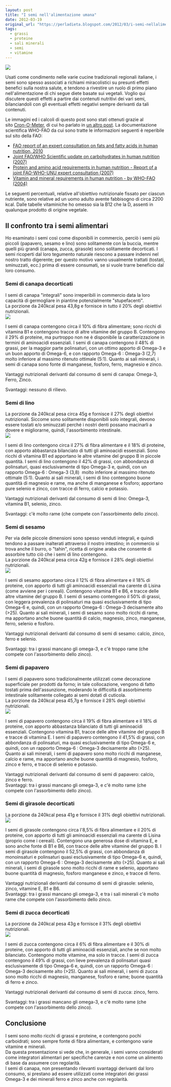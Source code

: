 ```yaml
---
layout: post
title: "I semi nell'alimentazione umana"
date: 2012-03-19
original_url: "https://perladieta.blogspot.com/2012/03/i-semi-nellalimentazione-umana.html"
tags:
  - grassi
  - proteine
  - sali minerali
  - semi
  - vitamine
---
```


[![](/perladieta/assets/43c0e045085e80d0.png)](http://perladieta.blogspot.it/2012/03/i-semi-nellalimentazione-umana.html)

Usati come condimento nelle varie cucine tradizionali regionali italiane, i semi sono spesso associati a richiami miracolistici su presunti effetti benefici sulla nostra salute, e tendono a rivestire un ruolo di primo piano nell'alimentazione di chi segue diete basate sui vegetali. Voglio qui discutere questi effetti a partire dai contenuti nutritivi dei vari semi, bilanciandoli con gli eventuali effetti negativi sempre derivanti da tali contenuti.

Le immagini ed i calcoli di questo post sono stati ottenuti grazie al sito [Cron-O-Meter](http://cronometer.com/), di cui ho parlato in [un altro post](http://perladieta.blogspot.com/2012/01/cron-o-meter-power-your-diet-with.html). La documentazione scientifica WHO-FAO da cui sono tratte le informazioni seguenti è reperibile sul sito della FAO:

* [FAO report of an expert consultation on fats and fatty acids in human nutrition, 2010](http://www.who.int/nutrition/publications/nutrientrequirements/fatsandfattyacids_humannutrition/en/index.html)
* [Joint FAO/WHO Scientific update on carbohydrates in human nutrition (2007)](http://www.who.int/nutrition/publications/nutrientrequirements/scientific_update_carbohydrates/en/index.html)
* [Protein and amino acid requirements in human nutrition - Report of a joint FAO-WHO-UNU expert consultation (2007)](http://www.who.int/nutrition/publications/nutrientrequirements/WHO_TRS_935/en/index.html)
* [Vitamin and mineral requirements in human nutrition - by WHO-FAO (2004)](http://www.who.int/nutrition/publications/micronutrients/9241546123/en/index.html)

Le seguenti percentuali, relative all'obiettivo nutrizionale fissato per ciascun nutriente, sono relative ad un uomo adulto avente fabbisogno di circa 2200 kcal. Dalle tabelle vitaminiche ho omesso sia la B12 che la D, assenti in qualunque prodotto di origine vegetale.

Il confronto tra i semi alimentari
----------------------------------

Ho esaminato i semi così come disponibili in commercio, perciò i semi più piccoli (papavero, sesamo e lino) sono solitamente con la buccia, mentre quelli più grandi (canapa, zucca, girasole) sono solitamente decorticati. I semi ricoperti dal loro tegumento naturale riescono a passare indenni nel nostro tratto digerente; per questo motivo vanno usualmente trattati (tostati, sminuzzati, ecc.) prima di essere consumati, se si vuole trarre beneficio dal loro consumo.

### Semi di canapa decorticati

I semi di canapa "integrali" sono irreperibili in commercio data la loro capacità di germogliare in piantine potenzialmente "stupefacenti".  
La porzione da 240kcal pesa 43,8g e fornisce in tutto il 20% degli obiettivi nutrizionali.  
![](/perladieta/assets/6111a7c97e67cc3b.png)

I semi di canapa contengono circa il 10% di fibra alimentare; sono ricchi di vitamina B1 e contengono tracce di altre vitamine del gruppo B. Contengono il 29% di proteine, ma purtroppo non ne è disponibile la caratterizzazione in termini di aminoacidi essenziali. I semi di canapa contengono il 48% di grassi, per la maggior parte polinsaturi, con un ottimo apporto di Omega-3 e un buon apporto di Omega-6, e con rapporto Omega-6 : Omega-3 (2,7) molto inferiore al massimo ritenuto ottimale (5:1). Quanto ai sali minerali, i semi di canapa sono fonte di manganese, fosforo, ferro, magnesio e zinco.

  
  
Vantaggi nutrizionali derivanti dal consumo di semi di canapa: Omega-3, Ferro, Zinco.

Svantaggi: nessuno di rilievo.

### Semi di lino

La porzione da 240kcal pesa circa 45g e fornisce il 27% degli obiettivi nutrizionali. Siccome sono solitamente disponibili solo integrali, devono essere tostati e/o sminuzzati perché i nostri denti possano macinarli a dovere e migliorarne, quindi, l'assorbimento intestinale.  
![](/perladieta/assets/57ca441e395cbc31.png)

I semi di lino contengono circa il 27% di fibra alimentare e il 18% di proteine, con apporto abbastanza bilanciato di tutti gli aminoacidi essenziali. Sono ricchi di vitamina B1 ed apportano le altre vitamine del gruppo B in piccole quantità. I semi di lino contengono il 42% di grassi, con abbondanza di polinsaturi, quasi esclusivamente di tipo Omega-3 e, quindi, con un rapporto Omega-6 : Omega-3 (3,8) 
molto inferiore al massimo ritenuto ottimale (5:1). Quanto ai sali minerali, i semi di lino contengono buone quantità di magnesio e rame, ma anche di manganese e fosforo; apportano pure selenio e zinco, con tracce di ferro, calcio e potassio.

  
  
  
Vantaggi nutrizionali derivanti dal consumo di semi di lino: Omega-3, vitamina B1, selenio, zinco.  

Svantaggi: c'è molto rame (che compete con l'assorbimento dello zinco).

  
  

### Semi di sesamo

Per via delle piccole dimensioni sono spesso venduti integrali, e quindi tendono a passare inalterati attraverso il nostro intestino; in commercio si trova anche il burro, o "tahin", ricetta di origine araba che consente di assorbire tutto ciò che i semi di lino contengono.  
La porzione da 240kcal pesa circa 42g e fornisce il 28% degli obiettivi nutrizionali.  
![](/perladieta/assets/7e069c731a050da2.png)

I semi di sesamo apportano circa il 12% di fibra alimentare e il 18% di proteine, con apporto di tutti gli aminoacidi essenziali ma carente di Lisina (come avviene per i cereali). Contengono vitamina B1 e B6, e tracce delle altre vitamine del gruppo B. I semi di sesamo contengono il 50% di grassi, con leggera prevalenza di polinsaturi ma quasi esclusivamente di tipo Omega-6 e, quindi, con un rapporto Omega-6 : Omega-3 decisamente alto (>25). Quanto ai sali minerali, i semi di sesamo sono molto ricchi di rame, ma apportano anche buone quantità di calcio, magnesio, zinco, manganese, ferro, selenio e fosforo.

  
  

Vantaggi nutrizionali derivanti dal consumo di semi di sesamo: calcio, zinco, ferro e selenio.

Svantaggi: tra i grassi mancano gli omega-3, e c'è troppo rame (che compete con l'assorbimento dello zinco).

  
  

### Semi di papavero

I semi di papavero sono tradizionalmente utilizzati come decorazione superficiale per prodotti da forno; in tale collocazione, vengono di fatto tostati prima dell'assunzione, moderando le difficoltà di assorbimento intestinale solitamente collegato ai semi dotati di cuticola.  
La porzione da 240kcal pesa 45,7g e fornisce il 28% degli obiettivi nutrizionali.  
![](/perladieta/assets/fa04743ac3926010.png)

I semi di papavero contengono circa il 19% di fibra alimentare e il 18% di proteine, con apporto abbastanza bilanciato di tutti gli aminoacidi essenziali. Contengono vitamina B1, tracce delle altre vitamine del gruppo B e tracce di vitamina E. I semi di papavero contengono il 41,5% di grassi, con abbondanza di polinsaturi, ma quasi esclusivamente di tipo Omega-6 e, quindi, con un rapporto Omega-6 : Omega-3 decisamente alto (>25). Quanto ai sali minerali, i semi di papavero sono molto ricchi di manganese, calcio e rame, ma apportano anche buone quantità di magnesio, fosforo, zinco e ferro, e tracce di selenio e potassio.

  
  
  
Vantaggi nutrizionali derivanti dal consumo di semi di papavero: calcio, zinco e ferro.  
Svantaggi: tra i grassi mancano gli omega-3, e c'è molto rame (che compete con l'assorbimento dello zinco).  
  
  

### Semi di girasole decorticati

La porzione da 240kcal pesa 41g e fornisce il 31% degli obiettivi nutrizionali.  
![](/perladieta/assets/70ed72ccde336ecd.png)

I semi di girasole contengono circa l'8,5% di fibra alimentare e il 20% di proteine, con apporto di tutti gli aminoacidi essenziali ma carente di Lisina (proprio come i cereali). Contengono una generosa dose di vitamina E, e sono anche fonte di B1 e B6, con tracce delle altre vitamine del gruppo B. I semi di girasole contengono il 52,5% di grassi, con abbondanza di monoinsaturi e polinsaturi quasi esclusivamente di tipo Omega-6 e, quindi, con un rapporto Omega-6 : Omega-3 decisamente alto (>25). Quanto ai sali minerali, i semi di girasole sono molto ricchi di rame e selenio, apportano buone quantità di magnesio, fosforo manganese e zinco, e tracce di ferro.

  
  
Vantaggi nutrizionali derivanti dal consumo di semi di girasole: selenio, zinco, vitamine E, B1 e B6.  
Svantaggi: tra i grassi mancano gli omega-3, e tra i sali minerali c'è molto rame che compete con l'assorbimento dello zinco.  
  
  

### Semi di zucca decorticati

La porzione da 240kcal pesa 43g e fornisce il 31% degli obiettivi nutrizionali.  
![](/perladieta/assets/fa555a0fb9a827b2.png)

I semi di zucca contengono circa il 6% di fibra alimentare e il 30% di proteine, con apporto di tutti gli aminoacidi essenziali, anche se non molto bilanciato. Contengono molte vitamine, ma solo in tracce. I semi di zucca contengono il 49% di grassi, con lieve prevalenza di polinsaturi quasi esclusivamente di tipo Omega-6 e, quindi, con un rapporto Omega-6 : Omega-3 decisamente alto (>25). Quanto ai sali minerali, i semi di zucca sono molto ricchi di magnesio, manganese, fosforo e rame; buone quantità di ferro e zinco.

  
  
Vantaggi nutrizionali derivanti dal consumo di semi di zucca: zinco, ferro.  

Svantaggi: tra i grassi mancano gli omega-3, e c'è molto rame (che compete con l'assorbimento dello zinco).

Conclusione
-----------

I semi sono molto ricchi di grassi e proteine, e contengono pochi carboidrati; sono sempre fonte di fibra alimentare, e contengono varie vitamine e minerali.  
Da questa presentazione si vede che, in generale, i semi vanno considerati come integratori alimentari per specifiche carenze e non come un alimento di base da assumere con regolarità.  
I semi di canapa, non presentando rilevanti svantaggi derivanti dal loro consumo, si prestano ad essere utilizzati come integratori dei grassi Omega-3 e dei minerali ferro e zinco anche con regolarità.
